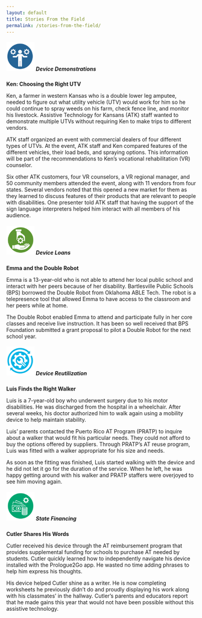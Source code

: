 ```yaml
---
layout: default
title: Stories From the Field
permalink: /stories-from-the-field/
---
```

<div class="container">
  <div class="row">

 <div class="col-md-12">

<div class="card">
<h5 class="card-header"><img  style="width:75px;" src="/assets/Device-Demo-icon.png" alt-text="Device Demo icon"/>
Device Demonstrations
</h5>
<div class="card-body">
		

  <p class="card-text"><b>Ken: Choosing the Right UTV </b></p>    
  <p class="card-text">Ken, a farmer in western Kansas who is a double lower leg amputee, needed to figure out what utility vehicle (UTV) would work for him so he could continue to spray weeds on his farm, check fence line, and monitor his livestock. Assistive Technology for Kansans (ATK) staff wanted to demonstrate multiple UTVs without requiring Ken to make trips to different vendors. </p>                                                                                                 <p class="card-text">ATK staff organized an event with commercial dealers of four different types of UTVs. At the event, ATK staff and Ken compared features of the different vehicles, their load beds, and spraying options. This information will be part of the recommendations to Ken’s vocational rehabilitation (VR) counselor.</p><p class="card-text">Six other ATK customers, four VR counselors, a VR regional manager, and 50 community members attended the event, along with 11 vendors from four states. Several vendors noted that this opened a new market for them as they learned to discuss features of their products that are relevant to people with disabilities. One presenter told ATK staff that having the support of the sign language interpreters helped him interact with all members of his audience.</p>
  </div>
  </div>

<div class="card">
<h5 class="card-header">
<img  style="width:75px;" src="/assets/Device-Loan-icon.png" alt-text="Device Loan icon"/> Device Loans
</h5>
<div class="card-body">
	
<p class="card-text"><b>Emma and the Double Robot</b></p>                                                      

<p class="card-text">Emma is a 13-year-old who is not able to attend her local public school and interact with her peers because of her disability. Bartlesville Public Schools (BPS) borrowed the Double Robot from Oklahoma ABLE Tech. The robot is a telepresence tool that allowed Emma to have access to the classroom and her peers while at home. </p>              <p class="card-text">The Double Robot enabled Emma to attend and participate fully in her core classes and receive live instruction. It has been so well received that BPS Foundation submitted a grant proposal to pilot a Double Robot for the next school year.</p>                                                                                         

</div>
</div>

<div class="card">
<h5 class="card-header">
<img  style="width:75px;" src="/assets/Device-Reuse-icon.png" alt-text="Device Reuse icon"/> Device Reutilization
</h5>
<div class="card-body">
  <p class="card-text"><b>Luis Finds the Right Walker</b> </p>

  <p class="card-text">Luis is a 7-year-old boy who underwent surgery due to his motor disabilities. He was discharged from the hospital in a wheelchair. After several weeks, his doctor authorized him to walk again using a mobility device to help maintain stability. </p>                                                                             <p class="card-text">Luis’ parents contacted the Puerto Rico AT Program (PRATP) to inquire about a walker that would fit his particular needs. They could not afford to buy the options offered by suppliers. Through PRATP’s AT reuse program, Luis was fitted with a walker appropriate for his size and needs. </p>                  <p class="card-text">As soon as the fitting was finished, Luis started walking with the device and he did not let it go for the duration of the service. When he left, he was happy getting around with his walker and PRATP staffers were overjoyed to see him moving again. </p>

</div>

</div>

<div class="card">
<h5 class="card-header">
<img  style="width:75px;" src="/assets/State-Financing-Icon.png" alt-text="State Financing icon" />  State Financing
</h5>
<div class="card-body">

<p class="card-text"><b>Cutler Shares His Words</b> </p>                                                   

<p class="card-text">Cutler received his device through the AT reimbursement program that provides supplemental funding for schools to purchase AT needed by students. Cutler quickly learned how to independently navigate his device installed with the Prologue2Go app. He wasted no time adding phrases to help him express his thoughts. </p>                                                                                                                                               <p class="card-text">His device helped Cutler shine as a writer. He is now completing worksheets he previously didn’t do and proudly displaying his work along with his classmates’ in the hallway. Cutler’s parents and educators report that he made gains this year that would not have been possible without this assistive technology. </p>